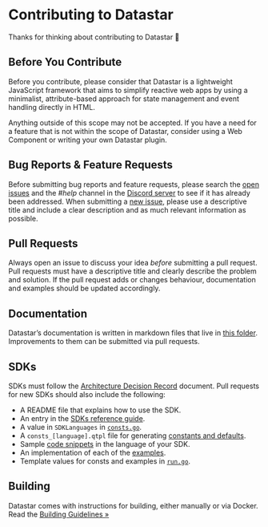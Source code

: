 # Contributing to Datastar

Thanks for thinking about contributing to Datastar 🚀

## Before You Contribute

Before you contribute, please consider that Datastar is a lightweight JavaScript framework that aims to simplify reactive web apps by using a minimalist, attribute-based approach for state management and event handling directly in HTML.

Anything outside of this scope may not be accepted. If you have a need for a feature that is not within the scope of Datastar, consider using a Web Component or writing your own Datastar plugin.

## Bug Reports & Feature Requests

Before submitting bug reports and feature requests, please search the [open issues](https://github.com/starfederation/datastar/issues) and the _#help_ channel in the [Discord server](https://discord.gg/bnRNgZjgPh) to see if it has already been addressed. When submitting a [new issue](https://github.com/starfederation/datastar/issues/new), please use a descriptive title and include a clear description and as much relevant information as possible.

## Pull Requests

Always open an issue to discuss your idea _before_ submitting a pull request. Pull requests must have a descriptive title and clearly describe the problem and solution. If the pull request adds or changes behaviour, documentation and examples should be updated accordingly.

## Documentation

Datastar’s documentation is written in markdown files that live in [this folder](https://github.com/starfederation/datastar/tree/develop/site/static/md). Improvements to them can be submitted via pull requests.

## SDKs

SDKs must follow the [Architecture Decision Record](https://github.com/starfederation/datastar/blob/develop/sdk/README.md) document. Pull requests for new SDKs should also include the following:

- A README file that explains how to use the SDK.
- An entry in the [SDKs reference guide](https://github.com/starfederation/datastar/blob/develop/site/static/md/reference/sdks.md).
- A value in `SDKLanguages` in [`consts.go`](https://github.com/starfederation/datastar/blob/develop/build/consts.go).
- A `consts_[language].qtpl` file for generating [constants and defaults](https://github.com/starfederation/datastar/blob/develop/build).
- Sample [code snippets](https://github.com/starfederation/datastar/tree/develop/site/static/code_snippets) in the language of your SDK.
- An implementation of each of the [examples](https://github.com/starfederation/datastar/tree/develop/examples).
- Template values for consts and examples in [`run.go`](https://github.com/starfederation/datastar/blob/develop/build/run.go).

## Building

Datastar comes with instructions for building, either manually or via Docker. Read the [Building Guidelines »](BUILDING.md)
